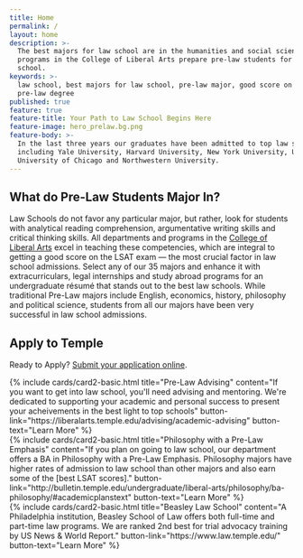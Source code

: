 ```yaml
---
title: Home
permalink: /
layout: home
description: >-
  The best majors for law school are in the humanities and social sciences. All
  programs in the College of Liberal Arts prepare pre-law students for law
  school.
keywords: >-
  law school, best majors for law school, pre-law major, good score on LSAT,
  pre-law degree
published: true
feature: true
feature-title: Your Path to Law School Begins Here
feature-image: hero_prelaw.bg.png
feature-body: >-
  In the last three years our graduates have been admitted to top law schools
  including Yale University, Harvard University, New York University, UPenn,
  University of Chicago and Northwestern University.
---
```

## What do Pre-Law Students Major In?
Law Schools do not favor any particular major, but rather, look for students with analytical reading comprehension, argumentative writing skills and critical thinking skills. All departments and programs in the [College of Liberal Arts](https://liberalarts.temple.edu/) excel in teaching these competencies, which are integral to getting a good score on the LSAT exam — the most crucial factor in law school admissions. Select any of our 35 majors and enhance it with extracurriculars, legal internships and study abroad programs for an undergraduate résumé that stands out to the best law schools. While traditional Pre-Law majors include English, economics, history, philosophy and political science, students from all our majors have been very successful in law school admissions.

## Apply to Temple
Ready to Apply? [Submit your application online](http://admissions.temple.edu/apply).

<div class="row row-wide">
  <div class="col m12 l4">{% include cards/card2-basic.html
    title="Pre-Law Advising"
    content="If you want to get into law school, you'll need advising and mentoring. We're dedicated to supporting your academic and personal success to present your acheivements in the best light to top schools"
    button-link="https://liberalarts.temple.edu/advising/academic-advising"
    button-text="Learn More" %}
  </div>
  <div class="col m12 l4">{% include cards/card2-basic.html
    title="Philosophy with a Pre-Law Emphasis"
    content="If you plan on going to law school, our department offers a BA in Philosophy with a Pre-Law Emphasis. Philosophy majors have higher rates of admission to law school than other majors and also earn some of the [best LSAT scores]."
    button-link="http://bulletin.temple.edu/undergraduate/liberal-arts/philosophy/ba-philosophy/#academicplanstext"
    button-text="Learn More" %}
    </div>
    <div class="col m12 l4">{% include cards/card2-basic.html
      title="Beasley Law School"
      content="A Philadelphia institution, Beasley School of Law offers both full-time and part-time law programs. We are ranked 2nd best for trial advocacy training by US News & World Report."
      button-link="https://www.law.temple.edu/"
      button-text="Learn More" %}
    </div>
</div>
